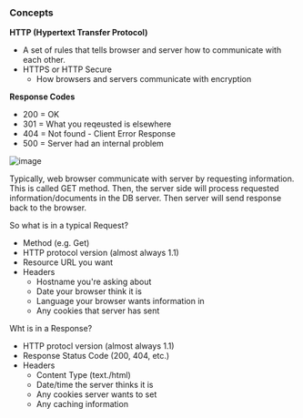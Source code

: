 ### Concepts

**HTTP (Hypertext Transfer Protocol)**

- A set of rules that tells browser and server how to communicate with each other.
- HTTPS or HTTP Secure
  - How browsers and servers communicate with encryption

**Response Codes**

- 200 = OK
- 301 = What you reqeusted is elsewhere
- 404 = Not found - Client Error Response
- 500 = Server had an internal problem


![image](https://user-images.githubusercontent.com/44216709/115493956-ada0e780-a232-11eb-936d-1edfb6f89ad3.png)

Typically, web browser communicate with server by requesting information. This is called GET method. Then, the server side will process requested information/documents in the DB server. Then server will send response back to the browser.

So what is in a typical Request?

- Method (e.g. Get)
- HTTP protocol version (almost always 1.1)
- Resource URL you want
- Headers
  - Hostname you're asking about
  - Date your browser think it is
  - Language your browser wants information in
  - Any cookies that server has sent

Wht is in a Response?

- HTTP protocl version (almost always 1.1)
- Response Status Code (200, 404, etc.)
- Headers
  - Content Type (text./html)
  - Date/time the server thinks it is
  - Any cookies server wants to set
  - Any caching information
